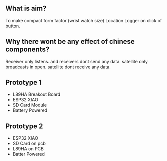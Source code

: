## What is aim?
To make compact form factor (wrist watch size) Location Logger on click of button.

## Why there wont be any effect of chinese components?
Receiver only listens. and receivers dont send any data.
satellite only broadcasts in open. satellite dont receive any data.

## Prototype 1
- L89HA Breakout Board
- ESP32 XIAO
- SD Card Module
- Battery Powered

## Prototype 2
- ESP32 XIAO
- SD Card on pcb
- L89HA on PCB
- Batter Powered